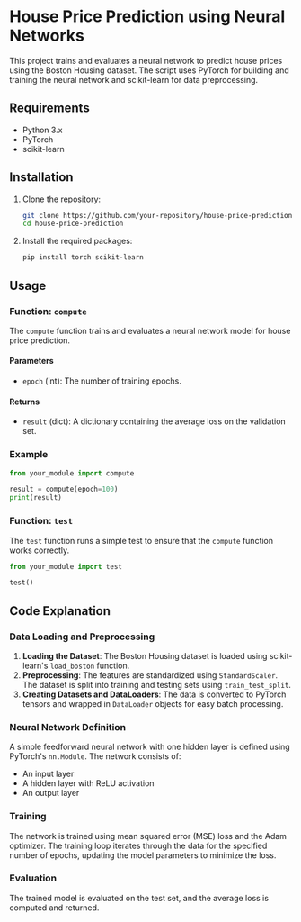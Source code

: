 # House Price Prediction using Neural Networks

This project trains and evaluates a neural network to predict house prices using the Boston Housing dataset. The script uses PyTorch for building and training the neural network and scikit-learn for data preprocessing.

## Requirements

- Python 3.x
- PyTorch
- scikit-learn

## Installation

1. Clone the repository:
   ```bash
   git clone https://github.com/your-repository/house-price-prediction.git
   cd house-price-prediction
   ```

2. Install the required packages:
   ```bash
   pip install torch scikit-learn
   ```

## Usage

### Function: `compute`

The `compute` function trains and evaluates a neural network model for house price prediction.

#### Parameters

- `epoch` (int): The number of training epochs.

#### Returns

- `result` (dict): A dictionary containing the average loss on the validation set.

### Example

```python
from your_module import compute

result = compute(epoch=100)
print(result)
```

### Function: `test`

The `test` function runs a simple test to ensure that the `compute` function works correctly.

```python
from your_module import test

test()
```

## Code Explanation

### Data Loading and Preprocessing

1. **Loading the Dataset**: The Boston Housing dataset is loaded using scikit-learn's `load_boston` function.
2. **Preprocessing**: The features are standardized using `StandardScaler`. The dataset is split into training and testing sets using `train_test_split`.
3. **Creating Datasets and DataLoaders**: The data is converted to PyTorch tensors and wrapped in `DataLoader` objects for easy batch processing.

### Neural Network Definition

A simple feedforward neural network with one hidden layer is defined using PyTorch's `nn.Module`. The network consists of:
- An input layer
- A hidden layer with ReLU activation
- An output layer

### Training

The network is trained using mean squared error (MSE) loss and the Adam optimizer. The training loop iterates through the data for the specified number of epochs, updating the model parameters to minimize the loss.

### Evaluation

The trained model is evaluated on the test set, and the average loss is computed and returned.

